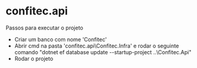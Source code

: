 # confitec.api

Passos para executar o projeto
- Criar um banco com nome 'Confitec'
- Abrir cmd na pasta 'confitec.api\Confitec.Infra' e rodar o seguinte comando
	"dotnet ef database update --startup-project ..\Confitec.Api\"
- Rodar o projeto
